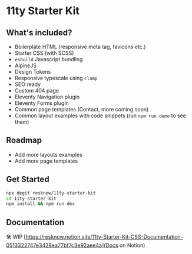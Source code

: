 # 11ty Starter Kit

## What's included?

-  Boilerplate HTML (responsive meta tag, favicons etc.)
-  Starter CSS (with SCSS)
-  `esbuild` Javascript bundling
-  AlpineJS
-  Design Tokens
-  Responsive typescale using `clamp`
-  SEO ready
-  Custom 404 page
-  Eleventy Navigation plugin
-  Eleventy Forms plugin
-  Common page templates (Contact, more coming soon)
-  Common layout examples with code snippets (run `npm run demo` to see them)

## Roadmap

-  Add more layouts examples
-  Add more page templates

## Get Started

```bash
npx degit resknow/11ty-starter-kit
cd 11ty-starter-kit
npm install && npm run dev
```

## Documentation

🛠 WIP
[https://resknow.notion.site/11ty-Starter-Kit-CSS-Documentation-0513322747e3428ea77bf7c3e92aee4a](Docs on Notion)
